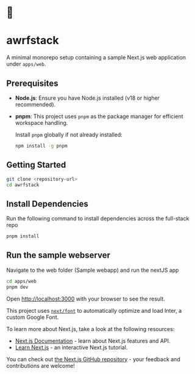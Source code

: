 # 🐺

# awrfstack

A minimal monorepo setup containing a sample Next.js web application under `apps/web`.

## Prerequisites

- **Node.js**: Ensure you have Node.js installed (v18 or higher recommended).
- **pnpm**: This project uses `pnpm` as the package manager for efficient workspace handling.

  Install `pnpm` globally if not already installed:

  ```bash
  npm install -g pnpm


## Getting Started
```bash
git clone <repository-url>
cd awrfstack
```

## Install Dependencies
Run the following command to install dependencies across the full-stack repo
```bash
pnpm install
```

## Run the sample webserver
Navigate to the web folder (Sample webapp) and run the nextJS app
```bash
cd apps/web
pnpm dev
```

Open [http://localhost:3000](http://localhost:3000) with your browser to see the result.


This project uses [`next/font`](https://nextjs.org/docs/basic-features/font-optimization) to automatically optimize and load Inter, a custom Google Font.

To learn more about Next.js, take a look at the following resources:

- [Next.js Documentation](https://nextjs.org/docs) - learn about Next.js features and API.
- [Learn Next.js](https://nextjs.org/learn) - an interactive Next.js tutorial.

You can check out [the Next.js GitHub repository](https://github.com/vercel/next.js/) - your feedback and contributions are welcome!

